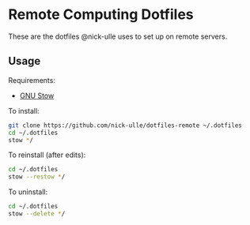 # Remote Computing Dotfiles

These are the dotfiles @nick-ulle uses to set up on remote servers.


## Usage

Requirements:

* [GNU Stow](https://www.gnu.org/software/stow/)

To install:
```bash
git clone https://github.com/nick-ulle/dotfiles-remote ~/.dotfiles
cd ~/.dotfiles
stow */
```

To reinstall (after edits):
```bash
cd ~/.dotfiles
stow --restow */
```

To uninstall:
```bash
cd ~/.dotfiles
stow --delete */
```

